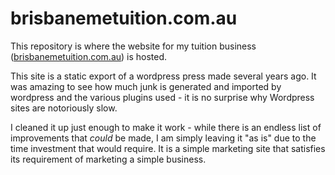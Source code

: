 # brisbanemetuition.com.au

This repository is where the website for my tuition business ([brisbanemetuition.com.au](https://brisbanemetuition.com.au)) is hosted.

This site is a static export of a wordpress press made several years ago. It was amazing to see how much junk is generated and imported by wordpress and the various plugins used - it is no surprise why Wordpress sites are notoriously slow.

I cleaned it up just enough to make it work - while there is an endless list of improvements that *could* be made, I am simply leaving it "as is" due to the time investment that would require. It is a simple marketing site that satisfies its requirement of marketing a simple business.

